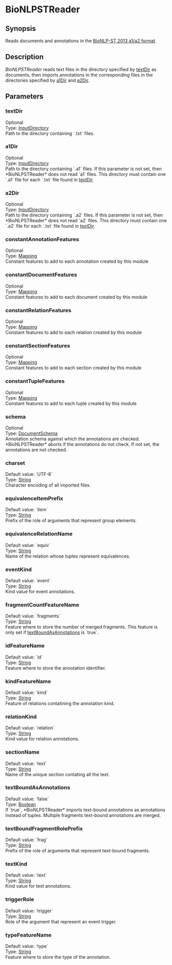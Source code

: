 <h1 class="module">BioNLPSTReader</h1>

## Synopsis

Reads documents and annotations in the [BioNLP-ST 2013 a1/a2 format](XXX).

## Description

*BioNLPSTReader* reads text files in the directory specified by <a href="#textDir" class="param">textDir</a> as documents, then imports annotations in the corresponding files in the directories specified by <a href="#a1Dir" class="param">a1Dir</a> and <a href="#a2Dir" class="param">a2Dir</a>.

## Parameters

<a name="textDir">

### textDir

<div class="param-level param-level-optional">Optional
</div>
<div class="param-type">Type: <a href="../converter/fr.inra.maiage.bibliome.util.files.InputDirectory" class="converter">InputDirectory</a>
</div>
Path to the directory containing `.txt` files.

<a name="a1Dir">

### a1Dir

<div class="param-level param-level-optional">Optional
</div>
<div class="param-type">Type: <a href="../converter/fr.inra.maiage.bibliome.util.files.InputDirectory" class="converter">InputDirectory</a>
</div>
Path to the directory containing `.a1` files. If this parameter is not set, then *BioNLPSTReader* does not read `a1` files. This directory must contain one `.a1` file for each `.txt` file found in <a href="#textDir" class="param">textDir</a>.

<a name="a2Dir">

### a2Dir

<div class="param-level param-level-optional">Optional
</div>
<div class="param-type">Type: <a href="../converter/fr.inra.maiage.bibliome.util.files.InputDirectory" class="converter">InputDirectory</a>
</div>
Path to the directory containing `.a2` files. If this parameter is not set, then *BioNLPSTReader* does not read `a2` files. This directory must contain one `.a2` file for each `.txt` file found in <a href="#textDir" class="param">textDir</a>.

<a name="constantAnnotationFeatures">

### constantAnnotationFeatures

<div class="param-level param-level-optional">Optional
</div>
<div class="param-type">Type: <a href="../converter/fr.inra.maiage.bibliome.alvisnlp.core.module.types.Mapping" class="converter">Mapping</a>
</div>
Constant features to add to each annotation created by this module

<a name="constantDocumentFeatures">

### constantDocumentFeatures

<div class="param-level param-level-optional">Optional
</div>
<div class="param-type">Type: <a href="../converter/fr.inra.maiage.bibliome.alvisnlp.core.module.types.Mapping" class="converter">Mapping</a>
</div>
Constant features to add to each document created by this module

<a name="constantRelationFeatures">

### constantRelationFeatures

<div class="param-level param-level-optional">Optional
</div>
<div class="param-type">Type: <a href="../converter/fr.inra.maiage.bibliome.alvisnlp.core.module.types.Mapping" class="converter">Mapping</a>
</div>
Constant features to add to each relation created by this module

<a name="constantSectionFeatures">

### constantSectionFeatures

<div class="param-level param-level-optional">Optional
</div>
<div class="param-type">Type: <a href="../converter/fr.inra.maiage.bibliome.alvisnlp.core.module.types.Mapping" class="converter">Mapping</a>
</div>
Constant features to add to each section created by this module

<a name="constantTupleFeatures">

### constantTupleFeatures

<div class="param-level param-level-optional">Optional
</div>
<div class="param-type">Type: <a href="../converter/fr.inra.maiage.bibliome.alvisnlp.core.module.types.Mapping" class="converter">Mapping</a>
</div>
Constant features to add to each tuple created by this module

<a name="schema">

### schema

<div class="param-level param-level-optional">Optional
</div>
<div class="param-type">Type: <a href="../converter/fr.inra.maiage.bibliome.util.bionlpst.schema.DocumentSchema" class="converter">DocumentSchema</a>
</div>
Annotation schema against which the annotations are checked. *BioNLPSTReader* aborts if the annotations do not check. If not set, the annotations are not checked.

<a name="charset">

### charset

<div class="param-level param-level-default-value">Default value: `UTF-8`
</div>
<div class="param-type">Type: <a href="../converter/java.lang.String" class="converter">String</a>
</div>
Character encoding of all imported files.

<a name="equivalenceItemPrefix">

### equivalenceItemPrefix

<div class="param-level param-level-default-value">Default value: `item`
</div>
<div class="param-type">Type: <a href="../converter/java.lang.String" class="converter">String</a>
</div>
Prefix of the role of arguments that represent group elements.

<a name="equivalenceRelationName">

### equivalenceRelationName

<div class="param-level param-level-default-value">Default value: `equiv`
</div>
<div class="param-type">Type: <a href="../converter/java.lang.String" class="converter">String</a>
</div>
Name of the relation whose tuples represent equivalences.

<a name="eventKind">

### eventKind

<div class="param-level param-level-default-value">Default value: `event`
</div>
<div class="param-type">Type: <a href="../converter/java.lang.String" class="converter">String</a>
</div>
Kind value for event annotations.

<a name="fragmentCountFeatureName">

### fragmentCountFeatureName

<div class="param-level param-level-default-value">Default value: `fragments`
</div>
<div class="param-type">Type: <a href="../converter/java.lang.String" class="converter">String</a>
</div>
Feature where to store the number of merged fragments. This feature is only set if <a href="#textBoundAsAnnotations" class="param">textBoundAsAnnotations</a> is `true`.

<a name="idFeatureName">

### idFeatureName

<div class="param-level param-level-default-value">Default value: `id`
</div>
<div class="param-type">Type: <a href="../converter/java.lang.String" class="converter">String</a>
</div>
Feature where to store the annotation identifier.

<a name="kindFeatureName">

### kindFeatureName

<div class="param-level param-level-default-value">Default value: `kind`
</div>
<div class="param-type">Type: <a href="../converter/java.lang.String" class="converter">String</a>
</div>
Feature of relations contatining the annotation kind.

<a name="relationKind">

### relationKind

<div class="param-level param-level-default-value">Default value: `relation`
</div>
<div class="param-type">Type: <a href="../converter/java.lang.String" class="converter">String</a>
</div>
Kind value for relation annotations.

<a name="sectionName">

### sectionName

<div class="param-level param-level-default-value">Default value: `text`
</div>
<div class="param-type">Type: <a href="../converter/java.lang.String" class="converter">String</a>
</div>
Name of the unique section contating all the text.

<a name="textBoundAsAnnotations">

### textBoundAsAnnotations

<div class="param-level param-level-default-value">Default value: `false`
</div>
<div class="param-type">Type: <a href="../converter/java.lang.Boolean" class="converter">Boolean</a>
</div>
If `true`, *BioNLPSTReader* imports text-bound annotations as annotations instead of tuples. Multiple fragments text-bound annotations are merged.

<a name="textBoundFragmentRolePrefix">

### textBoundFragmentRolePrefix

<div class="param-level param-level-default-value">Default value: `frag`
</div>
<div class="param-type">Type: <a href="../converter/java.lang.String" class="converter">String</a>
</div>
Prefix of the role of arguments that represent text-bound fragments.

<a name="textKind">

### textKind

<div class="param-level param-level-default-value">Default value: `text`
</div>
<div class="param-type">Type: <a href="../converter/java.lang.String" class="converter">String</a>
</div>
Kind value for text annotations.

<a name="triggerRole">

### triggerRole

<div class="param-level param-level-default-value">Default value: `trigger`
</div>
<div class="param-type">Type: <a href="../converter/java.lang.String" class="converter">String</a>
</div>
Role of the argument that represent an event trigger.

<a name="typeFeatureName">

### typeFeatureName

<div class="param-level param-level-default-value">Default value: `type`
</div>
<div class="param-type">Type: <a href="../converter/java.lang.String" class="converter">String</a>
</div>
Feature where to store the type of the annotation.

